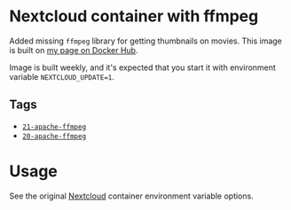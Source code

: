 # Nextcloud container with ffmpeg

Added missing `ffmpeg` library for getting thumbnails on movies. This image is built on [my page on Docker Hub](https://hub.docker.com/u/aheimsbakk).

Image is built weekly, and it's expected that you start it with environment variable `NEXTCLOUD_UPDATE=1`.


## Tags

* [`21-apache-ffmpeg`](https://github.com/aheimsbakk/container-nextcloud/blob/master/21/Dockerfile)
* [`20-apache-ffmpeg`](https://github.com/aheimsbakk/container-nextcloud/blob/master/20/Dockerfile)

# Usage

See the original [Nextcloud](https://hub.docker.com/_/nextcloud) container environment variable options.

<!---
# vim: set spell spelllang=en:
-->
